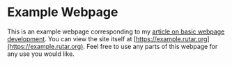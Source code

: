 # Example Webpage
This is an example webpage corresponding to my [article on basic webpage development](https://rutar.org/writing/how-to-build-a-personal-webpage-from-scratch/).
You can view the site itself at [https://example.rutar.org](https://example.rutar.org).
Feel free to use any parts of this webpage for any use you would like.
